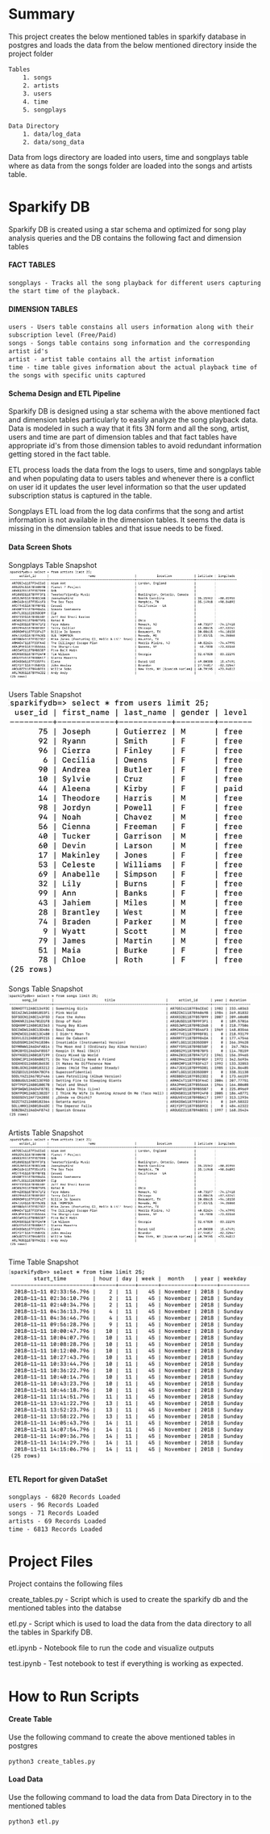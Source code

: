 # Summary
This project creates the below mentioned tables in sparkify database in postgres and loads the data from the below mentioned directory inside the project folder 

    Tables
        1. songs
        2. artists
        3. users
        4. time
        5. songplays
    
    Data Directory
        1. data/log_data
        2. data/song_data

Data from logs directory are loaded into users, time and songplays table where as data from the songs folder are loaded into the songs and artists table.

# Sparkify DB

Sparkify DB is created using a star schema and optimized for song play analysis queries and the DB contains the following fact and dimension tables

#### FACT TABLES 
    songplays - Tracks all the song playback for different users capturing the start time of the playback.

#### DIMENSION TABLES
    users - Users table constains all users information along with their subscription level (Free/Paid)
    songs - Songs table contains song information and the corresponding artist id's
    artist - artist table contains all the artist information 
    time - time table gives information about the actual playback time of the songs with specific units captured 

#### Schema Design and ETL Pipeline 
Sparkify DB is designed using a star schema with the above mentioned fact and dimension tables particularly to easily analyze the song playback data. Data is modeled in such a way that it fits 3N form and all the song, artist, users and time are part of dimension tables and that fact tables have appropriate id's from those dimension tables to avoid redundant information getting stored in the fact table.

ETL process loads the data from the logs to users, time and songplays table and when populating data to users tables and whenever there is a conflict on user id it updates the user level information so that the user updated subscription status is captured in the table.

Songplays ETL load from the log data confirms that the song and artist information is not available in the dimension tables. It seems the data is missing in the dimension tables and that issue needs to be fixed.

#### Data Screen Shots
Songplays Table Snapshot
![ Songplays Table Snapshot](https://github.com/reachgopi/DEN.DataModeling.postgres/blob/develop/images/artists.png)

Users Table Snapshot
![User Table Snapshot](https://github.com/reachgopi/DEN.DataModeling.postgres/blob/develop/images/users.png)

Songs Table Snapshot
![Songs Table Snapshot](https://github.com/reachgopi/DEN.DataModeling.postgres/blob/develop/images/songs.png)

Artists Table Snapshot
![Artists Table Snapshot](https://github.com/reachgopi/DEN.DataModeling.postgres/blob/develop/images/artists.png)

Time Table Snapshot
![Time Table Snapshot](https://github.com/reachgopi/DEN.DataModeling.postgres/blob/develop/images/time.png)

#### ETL Report for given DataSet
    songplays - 6820 Records Loaded
    users - 96 Records Loaded
    songs - 71 Records Loaded
    artists - 69 Records Loaded
    time - 6813 Records Loaded 

# Project Files

Project contains the following files 

create_tables.py -  Script which is used to create the sparkify db and the mentioned tables into the databse

etl.py - Script which is used to load the data from the data directory to all the tables in Sparkify DB.

etl.ipynb -  Notebook file to run the code and visualize outputs 

test.ipynb - Test notebook to test if everything is working as expected.



# How to Run Scripts

#### Create Table
Use the following command to create the above mentioned tables in postgres 
    
    python3 create_tables.py

#### Load Data
Use the following command to load the data from Data Directory in to the mentioned tables

    python3 etl.py